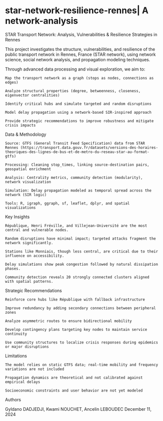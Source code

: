 # star-network-resilience-rennes| A network-analysis
STAR Transport Network: Analysis, Vulnerabilities & Resilience Strategies in Rennes

This project investigates the structure, vulnerabilities, and resilience of the public transport network in Rennes, France (STAR network), using network science, social network analysis, and propagation modeling techniques.

Through advanced data processing and visual exploration, we aim to:

    Map the transport network as a graph (stops as nodes, connections as edges)

    Analyze structural properties (degree, betweenness, closeness, eigenvector centralities)

    Identify critical hubs and simulate targeted and random disruptions

    Model delay propagation using a network-based SIR-inspired approach

    Provide strategic recommendations to improve robustness and mitigate crisis impacts

Data & Methodology

    Source: GTFS (General Transit Feed Specification) data from STAR Rennes (https://transport.data.gouv.fr/datasets/versions-des-horaires-theoriques-des-lignes-de-bus-et-de-metro-du-reseau-star-au-format-gtfs)

    Processing: Cleaning stop_times, linking source-destination pairs, geospatial enrichment

    Analysis: Centrality metrics, community detection (modularity), network visualization

    Simulation: Delay propagation modeled as temporal spread across the network (SIR logic)

    Tools: R, igraph, ggraph, sf, leaflet, dplyr, and spatial visualizations

Key Insights

    République, Henri Fréville, and Villejean-Université are the most central and vulnerable nodes.

    Random disruptions have minimal impact; targeted attacks fragment the network significantly.

    Stations like Monniais, though less central, are critical due to their influence on accessibility.

    Delay simulations show peak congestion followed by natural dissipation phases.

    Community detection reveals 20 strongly connected clusters aligned with spatial patterns.

Strategic Recommendations

    Reinforce core hubs like République with fallback infrastructure

    Improve redundancy by adding secondary connections between peripheral zones

    Analyze asymmetric routes to ensure bidirectional mobility

    Develop contingency plans targeting key nodes to maintain service continuity

    Use community structures to localize crisis responses during epidemics or major disruptions

Limitations

    The model relies on static GTFS data; real-time mobility and frequency variations are not included

    Propagation dynamics are theoretical and not calibrated against empirical delays

    Socioeconomic constraints and user behavior are not yet modeled

Authors

Gyldano DADJEDJI, Kwami NOUCHET, Ancelin LEBOUDEC
December 11, 2024
